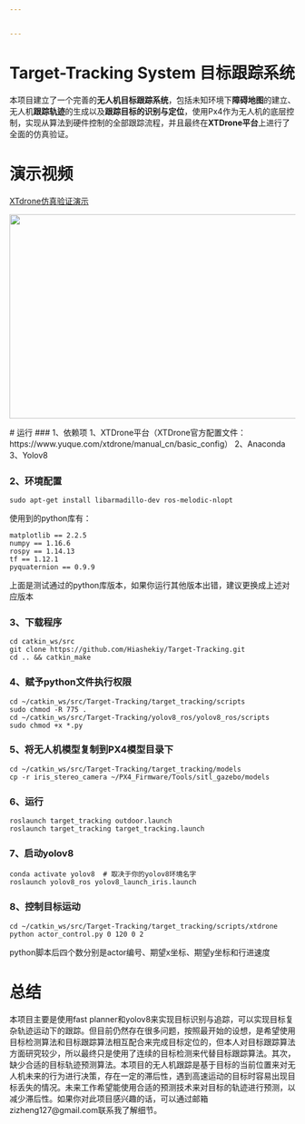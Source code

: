 ```yaml
---


---
```


<h1 id="target-tracking-system-目标跟踪系统"><span class="prefix"></span><span class="content">Target-Tracking System 目标跟踪系统</span><span class="suffix"></span></h1>
<p>本项目建立了一个完善的<strong>无人机目标跟踪系统</strong>，包括未知环境下<strong>障碍地图</strong>的建立、无人机<strong>跟踪轨迹</strong>的生成以及<strong>跟踪目标的识别与定位</strong>，使用Px4作为无人机的底层控制，实现从算法到硬件控制的全部跟踪流程，并且最终在<strong>XTDrone平台</strong>上进行了全面的仿真验证。</p>
<h1 id="演示视频"><span class="prefix"></span><span class="content">演示视频</span><span class="suffix"></span></h1>
<p><a href="https://youtu.be/Kgru534RLyE"> XTdrone仿真验证演示</a></p>
<p align="center"> 
<img width="640" height="360" src="">
</p>
# 运行
### 1、依赖项
1、XTDrone平台（XTDrone官方配置文件：https://www.yuque.com/xtdrone/manual_cn/basic_config）
2、Anaconda
3、Yolov8
<h3 id="2、环境配置"><span class="prefix"></span><span class="content">2、环境配置</span><span class="suffix"></span></h3>
<pre><code>sudo apt-get install libarmadillo-dev ros-melodic-nlopt
</code></pre>
<p>使用到的python库有：</p>
<pre><code>matplotlib == 2.2.5
numpy == 1.16.6
rospy == 1.14.13
tf == 1.12.1
pyquaternion == 0.9.9
</code></pre>
<p>上面是测试通过的python库版本，如果你运行其他版本出错，建议更换成上述对应版本</p>
<h3 id="3、下载程序"><span class="prefix"></span><span class="content">3、下载程序</span><span class="suffix"></span></h3>
<pre><code>cd catkin_ws/src
git clone https://github.com/Hiashekiy/Target-Tracking.git
cd .. &amp;&amp; catkin_make
</code></pre>
<h3 id="4、赋予python文件执行权限"><span class="prefix"></span><span class="content">4、赋予python文件执行权限</span><span class="suffix"></span></h3>
<pre><code>cd ~/catkin_ws/src/Target-Tracking/target_tracking/scripts
sudo chmod -R 775 .
cd ~/catkin_ws/src/Target-Tracking/yolov8_ros/yolov8_ros/scripts
sudo chmod +x *.py
</code></pre>
<h3 id="5、将无人机模型复制到px4模型目录下"><span class="prefix"></span><span class="content">5、将无人机模型复制到PX4模型目录下</span><span class="suffix"></span></h3>
<pre><code>cd ~/catkin_ws/src/Target-Tracking/target_tracking/models
cp -r iris_stereo_camera ~/PX4_Firmware/Tools/sitl_gazebo/models
</code></pre>
<h3 id="6、运行"><span class="prefix"></span><span class="content">6、运行</span><span class="suffix"></span></h3>
<pre><code>roslaunch target_tracking outdoor.launch
roslaunch target_tracking target_tracking.launch
</code></pre>
<h3 id="7、启动yolov8"><span class="prefix"></span><span class="content">7、启动yolov8</span><span class="suffix"></span></h3>
<pre><code>conda activate yolov8  # 取决于你的yolov8环境名字
roslaunch yolov8_ros yolov8_launch_iris.launch
</code></pre>
<h3 id="8、控制目标运动"><span class="prefix"></span><span class="content">8、控制目标运动</span><span class="suffix"></span></h3>
<pre><code>cd ~/catkin_ws/src/Target-Tracking/target_tracking/scripts/xtdrone
python actor_control.py 0 120 0 2
</code></pre>
<p>python脚本后四个数分别是actor编号、期望x坐标、期望y坐标和行进速度</p>
<h1 id="总结"><span class="prefix"></span><span class="content">总结</span><span class="suffix"></span></h1>
<p>本项目主要是使用fast planner和yolov8来实现目标识别与追踪，可以实现目标复杂轨迹运动下的跟踪。但目前仍然存在很多问题，按照最开始的设想，是希望使用目标检测算法和目标跟踪算法相互配合来完成目标定位的，但本人对目标跟踪算法方面研究较少，所以最终只是使用了连续的目标检测来代替目标跟踪算法。其次，缺少合适的目标轨迹预测算法。本项目的无人机跟踪是基于目标的当前位置来对无人机未来的行为进行决策，存在一定的滞后性，遇到高速运动的目标时容易出现目标丢失的情况。未来工作希望能使用合适的预测技术来对目标的轨迹进行预测，以减少滞后性。如果你对此项目感兴趣的话，可以通过邮箱zizheng127@gmail.com联系我了解细节。</p>


